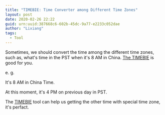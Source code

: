 ```yaml
---
title: "TIMEBIE: Time Converter among Different Time Zones"
layout: post
date: 2020-02-26 22:22
guid: urn:uuid:387668c6-602b-45dc-9a77-e2233c052dae
author: "Lixiang"
tags:
  - Tool
---
```


Sometimes, we should convert the time among the different time zones, such as, what's time in the PST when it's 8 AM in China. [The TIMEBIE](http://www.timebie.com/index.php) is good for you.

e. g.

It's 8 AM in China Time.

At this moment, it's 4 PM on previous day in PST.

The [TIMEBIE](http://www.timebie.com/index.php) tool can help us getting the other time with special time zone, it's perfact.

